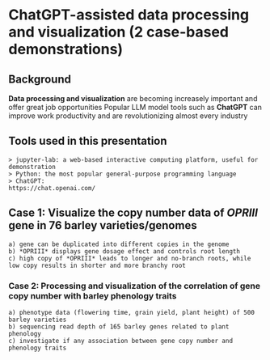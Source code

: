 # ChatGPT-assisted data processing and visualization (2 case-based demonstrations)
## Background
**Data processing and visualization** are becoming increasely important and offer great job opportunities
Popular LLM model tools such as **ChatGPT** can improve work productivity and are revolutionizing almost every industry 
## Tools used in this presentation
```
> jupyter-lab: a web-based interactive computing platform, useful for demonstration
> Python: the most popular general-purpose programming language
> ChatGPT: 
https://chat.openai.com/
```
## Case 1: Visualize the copy number data of *OPRIII* gene in 76 barley varieties/genomes
```
a) gene can be duplicated into different copies in the genome
b) *OPRIII* displays gene dosage effect and controls root length 
c) high copy of *OPRIII* leads to longer and no-branch roots, while low copy results in shorter and more branchy root
```
### Case 2: Processing and visualization of the correlation of gene copy number with barley phenology traits
```
a) phenotype data (flowering time, grain yield, plant height) of 500 barley varieties 
b) sequencing read depth of 165 barley genes related to plant phenology
c) investigate if any association between gene copy number and phenology traits
```
